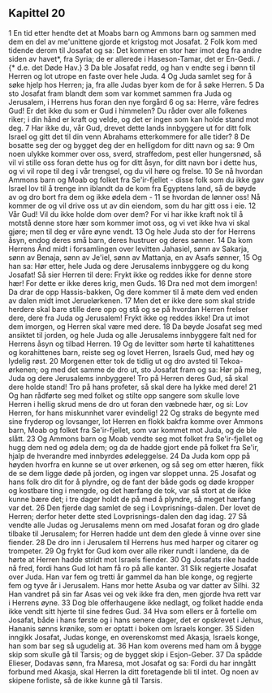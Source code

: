 ## Kapittel 20

1 En tid etter hendte det at Moabs barn og Ammons barn og sammen med dem en del av me'unittene gjorde et krigstog mot Josafat.
2 Folk kom med tidende derom til Josafat og sa: Det kommer en stor hær imot deg fra andre siden av havet*, fra Syria; de er allerede i Haseson-Tamar, det er En-Gedi. / {* d.e. det Døde Hav.}
3 Da ble Josafat redd, og han v endte seg i bønn til Herren og lot utrope en faste over hele Juda.
4 Og Juda samlet seg for å søke hjelp hos Herren; ja, fra alle Judas byer kom de for å søke Herren.
5 Da sto Josafat fram blandt dem som var kommet sammen fra Juda og Jerusalem, i Herrens hus foran den nye forgård
6 og sa: Herre, våre fedres Gud! Er det ikke du som er Gud i himmelen? Du råder over alle folkenes riker; i din hånd er kraft og velde, og det er ingen som kan holde stand mot deg.
7 Har ikke du, vår Gud, drevet dette lands innbyggere ut for ditt folk Israel og gitt det til din venn Abrahams etterkommere for alle tider?
8 De bosatte seg der og bygget deg der en helligdom for ditt navn og sa:
9 Om noen ulykke kommer over oss, sverd, straffedom, pest eller hungersnød, så vil vi stille oss foran dette hus og for ditt åsyn, for ditt navn bor i dette hus, og vi vil rope til deg i vår trengsel, og du vil høre og frelse.
10 Se nå hvordan Ammons barn og Moab og folket fra Se'ir-fjellet - disse folk som du ikke gav Israel lov til å trenge inn iblandt da de kom fra Egyptens land, så de bøyde av og dro bort fra dem og ikke ødela dem -
11 se hvordan de lønner oss! Nå kommer de og vil drive oss ut av din eiendom, som du har gitt oss i eie.
12 Vår Gud! Vil du ikke holde dom over dem? For vi har ikke kraft nok til å motstå denne store hær som kommer imot oss, og vi vet ikke hva vi skal gjøre; men til deg er våre øyne vendt.
13 Og hele Juda sto der for Herrens åsyn, endog deres små barn, deres hustruer og deres sønner.
14 Da kom Herrens Ånd midt i forsamlingen over levitten Jahasiel, sønn av Sakarja, sønn av Benaja, sønn av Je'iel, sønn av Mattanja, en av Asafs sønner,
15 Og han sa: Hør etter, hele Juda og dere Jerusalems innbyggere og du kong Josafat! Så sier Herren til dere: Frykt ikke og reddes ikke for denne store hær! For dette er ikke deres krig, men Guds.
16 Dra ned mot dem imorgen! Da drar de opp Hassis-bakken, Og dere kommer til å møte dem ved enden av dalen midt imot Jeruelørkenen.
17 Men det er ikke dere som skal stride herdere skal bare stille dere opp og stå og se på hvordan Herren frelser dere, dere fra Juda og Jerusalem! Frykt ikke og reddes ikke! Dra ut imot dem imorgen, og Herren skal være med dere.
18 Da bøyde Josafat seg med ansiktet til jorden, og hele Juda og alle Jerusalems innbyggere falt ned for Herrens åsyn og tilbad Herren.
19 Og de levitter som hørte til kahatittenes og korahittenes barn, reiste seg og lovet Herren, Israels Gud, med høy og lydelig røst.
20 Morgenen etter tok de tidlig ut og dro avsted til Tekoa-ørkenen; og med det samme de dro ut, sto Josafat fram og sa: Hør på meg, Juda og dere Jerusalems innbyggere! Tro på Herren deres Gud, så skal dere holde stand! Tro på hans profeter, så skal dere ha lykke med dere!
21 Og han rådførte seg med folket og stilte opp sangere som skulle love Herren i hellig skrud mens de dro ut foran den væbnede hær, og si: Lov Herren, for hans miskunnhet varer evindelig!
22 Og straks de begynte med sine fryderop og lovsanger, lot Herren en flokk bakfra komme over Ammons barn, Moab og folket fra Se'ir-fjellet, som var kommet mot Juda, og de ble slått.
23 Og Ammons barn og Moab vendte seg mot folket fra Se'ir-fjellet og hugg dem ned og ødela dem; og da de hadde gjort ende på folket fra Se'ir, hjalp de hverandre med innbyrdes ødeleggelse.
24 Da Juda kom opp på høyden hvorfra en kunne se ut over ørkenen, og så seg om etter hæren, fikk de se dem ligge døde på jorden, og ingen var sloppet unna.
25 Josafat og hans folk dro dit for å plyndre, og de fant der både gods og døde kropper og kostbare ting i mengde, og det hærfang de tok, var så stort at de ikke kunne bære det; i tre dager holdt de på med å plyndre, så meget hærfang var det.
26 Den fjerde dag samlet de seg i Lovprisnings-dalen. Der lovet de Herren; derfor heter dette sted Lovprisnings-dalen den dag idag.
27 Så vendte alle Judas og Jerusalems menn om med Josafat foran og dro glade tilbake til Jerusalem; for Herren hadde unt dem den glede å vinne over sine fiender.
28 De dro inn i Jerusalem til Herrens hus med harper og citarer og trompeter.
29 Og frykt for Gud kom over alle riker rundt i landene, da de hørte at Herren hadde stridt mot Israels fiender.
30 Og Josafats rike hadde nå fred, fordi hans Gud lot ham få ro på alle kanter.
31 Slik regjerte Josafat over Juda. Han var fem og tretti år gammel da han ble konge, og regjerte fem og tyve år i Jerusalem. Hans mor hette Asuba og var datter av Silhi.
32 Han vandret på sin far Asas vei og vek ikke fra den, men gjorde hva rett var i Herrens øyne.
33 Dog ble offerhaugene ikke nedlagt, og folket hadde enda ikke vendt sitt hjerte til sine fedres Gud.
34 Hva som ellers er å fortelle om Josafat, både i hans første og i hans senere dager, det er opskrevet i Jehus, Hananis sønns krønike, som er optatt i boken om Israels konger.
35 Siden inngikk Josafat, Judas konge, en overenskomst med Akasja, Israels konge, han som bar seg så ugudelig at.
36 Han kom overens med ham om å bygge skip som skulle gå til Tarsis; og de bygget skip i Esjon-Geber.
37 Da spådde Elieser, Dodavas sønn, fra Maresa, mot Josafat og sa: Fordi du har inngått forbund med Akasja, skal Herren la ditt foretagende bli til intet. Og noen av skipene forliste, så de ikke kunne gå til Tarsis.
